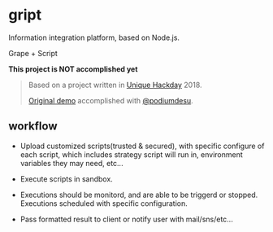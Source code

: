 # gript

Information integration platform, based on Node.js.

Grape + Script

**This project is NOT accomplished yet**

> Based on a project written in [Unique Hackday](https://hack.hustunique.com/) 2018.
>
> [Original demo](https://github.com/podiumdesu/2018UniqueHackday-Grape) accomplished with [@podiumdesu](https://github.com/podiumdesu).

## workflow

- Upload customized scripts(trusted & secured), with specific configure of each script, which includes strategy script will run in, environment variables they may need, etc...

- Execute scripts in sandbox.

- Executions should be monitord, and are able to be triggerd or stopped. Executions scheduled with specific configuration.

- Pass formatted result to client or notify user with mail/sns/etc...
